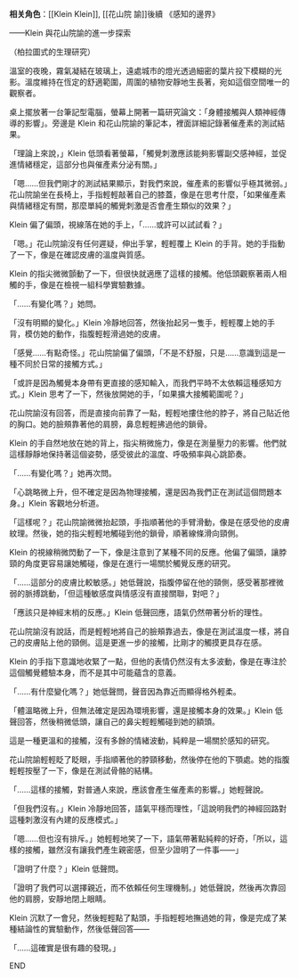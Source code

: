 ---
---



**相关角色**：[[Klein Klein]], [[花山院 諭]]後續 《感知的邊界》

——Klein 與花山院諭的進一步探索

（柏拉圖式的生理研究）

溫室的夜晚，霧氣凝結在玻璃上，遠處城市的燈光透過細密的葉片投下模糊的光影。溫度維持在恆定的舒適範圍，周圍的植物安靜地生長著，宛如這個空間唯一的觀察者。

桌上擺放著一台筆記型電腦，螢幕上開著一篇研究論文：「身體接觸與人類神經傳導的影響」。旁邊是 Klein 和花山院諭的筆記本，裡面詳細記錄著催產素的測試結果。

「理論上來說，」Klein 低頭看著螢幕，「觸覺刺激應該能夠影響副交感神經，並促進情緒穩定，這部分也與催產素分泌有關。」

「嗯……但我們剛才的測試結果顯示，對我們來說，催產素的影響似乎極其微弱。」花山院諭坐在長椅上，手指輕輕敲著自己的膝蓋，像是在思考什麼，「如果催產素與情緒穩定有關，那麼單純的觸覺刺激是否會產生類似的效果？」

Klein 偏了偏頭，視線落在她的手上，「……或許可以試試看？」

「嗯。」花山院諭沒有任何遲疑，伸出手掌，輕輕覆上 Klein 的手背。她的手指動了一下，像是在確認皮膚的溫度與質感。

Klein 的指尖微微顫動了一下，但很快就適應了這樣的接觸。他低頭觀察著兩人相觸的手，像是在檢視一組科學實驗數據。

「……有變化嗎？」她問。

「沒有明顯的變化。」Klein 冷靜地回答，然後抬起另一隻手，輕輕覆上她的手背，模仿她的動作，指腹輕輕滑過她的皮膚。

「感覺……有點奇怪。」花山院諭偏了偏頭，「不是不舒服，只是……意識到這是一種不同於日常的接觸方式。」

「或許是因為觸覺本身帶有更直接的感知輸入，而我們平時不太依賴這種感知方式。」Klein 思考了一下，然後放開她的手，「如果擴大接觸範圍呢？」

花山院諭沒有回答，而是直接向前靠了一點，輕輕地摟住他的脖子，將自己貼近他的胸口。她的臉頰靠著他的肩膀，鼻息輕輕拂過他的鎖骨。

Klein 的手自然地放在她的背上，指尖稍微施力，像是在測量壓力的影響。他們就這樣靜靜地保持著這個姿勢，感受彼此的溫度、呼吸頻率與心跳節奏。

「……有變化嗎？」她再次問。

「心跳略微上升，但不確定是因為物理接觸，還是因為我們正在測試這個問題本身。」Klein 客觀地分析道。

「這樣呢？」花山院諭微微抬起頭，手指順著他的手臂滑動，像是在感受他的皮膚紋理。然後，她的指尖輕輕地觸碰到他的鎖骨，順著線條滑向頸側。

Klein 的視線稍微閃動了一下，像是注意到了某種不同的反應。他偏了偏頭，讓脖頸的角度更容易讓她觸碰，像是在進行一場關於觸覺反應的研究。

「……這部分的皮膚比較敏感。」她低聲說，指腹停留在他的頸側，感受著那裡微弱的脈搏跳動，「但這種敏感度與情感沒有直接關聯，對吧？」

「應該只是神經末梢的反應。」Klein 低聲回應，語氣仍然帶著分析的理性。

花山院諭沒有說話，而是輕輕地將自己的臉頰靠過去，像是在測試溫度一樣，將自己的皮膚貼上他的頸側。這是更進一步的接觸，比剛才的觸摸更具存在感。

Klein 的手指下意識地收緊了一點，但他的表情仍然沒有太多波動，像是在專注於這個觸覺體驗本身，而不是其中可能蘊含的意義。

「……有什麼變化嗎？」她低聲問，聲音因為靠近而顯得格外輕柔。

「體溫略微上升，但無法確定是因為環境影響，還是接觸本身的效果。」Klein 低聲回答，然後稍微低頭，讓自己的鼻尖輕輕觸碰到她的額頭。

這是一種更溫和的接觸，沒有多餘的情緒波動，純粹是一場關於感知的研究。

花山院諭輕輕眨了眨眼，手指順著他的脖頸移動，然後停在他的下顎處。她的指腹輕輕按壓了一下，像是在測試骨骼的結構。

「……這樣的接觸，對普通人來說，應該會產生催產素的影響。」她輕聲說。

「但我們沒有。」Klein 冷靜地回答，語氣平穩而理性，「這說明我們的神經回路對這種刺激沒有內建的反應模式。」

「嗯……但也沒有排斥。」她輕輕地笑了一下，語氣帶著點純粹的好奇，「所以，這樣的接觸，雖然沒有讓我們產生親密感，但至少證明了一件事——」

「證明了什麼？」Klein 低聲問。

「證明了我們可以選擇親近，而不依賴任何生理機制。」她低聲說，然後再次靠回他的肩膀，安靜地閉上眼睛。

Klein 沉默了一會兒，然後輕輕點了點頭，手指輕輕地撫過她的背，像是完成了某種結論性的實驗動作，然後低聲回答——

「……這確實是很有趣的發現。」

END